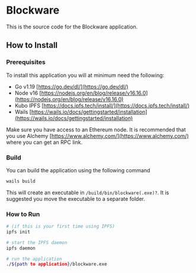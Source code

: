 # Blockware

This is the source code for the Blockware application.

## How to Install

### Prerequisites

To install this application you will at minimum need the following:

- Go v1.19 [https://go.dev/dl/](https://go.dev/dl/)
- Node v16 [https://nodejs.org/en/blog/release/v16.16.0](https://nodejs.org/en/blog/release/v16.16.0)
- Kubo IPFS [https://docs.ipfs.tech/install/](https://docs.ipfs.tech/install/)
- Wails [https://wails.io/docs/gettingstarted/installation](https://wails.io/docs/gettingstarted/installation)

Make sure you have access to an Ethereum node. It is recommended that you use Alchemy [https://www.alchemy.com/](https://www.alchemy.com/) where you can get an RPC link.

### Build

You can build the application using the following command

```bash
wails build
```

This will create an executable in `/build/bin/blockware(.exe)?`. It is suggested you move the executable to a separate folder.

### How to Run

```bash
# (if this is your first time using IPFS)
ipfs init

# start the IPFS daemon
ipfs daemon

# run the application
./${path to application}/blockware.exe
```